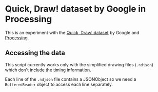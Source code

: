 # Quick, Draw! dataset by Google in Processing
This is an experiment with the [Quick, Draw! dataset](https://github.com/googlecreativelab/quickdraw-dataset) by Google and [Processing](https://github.com/processing/processing).

## Accessing the data
This script currently works only with the simplified drawing files (`.ndjson`) which don't include the timing information.

Each line of the `.ndjson` file contains a JSONObject so we need a `BufferedReader` object to access each line separately.
